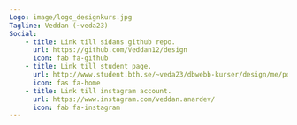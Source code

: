 ```yaml
---
Logo: image/logo_designkurs.jpg
Tagline: Veddan (~veda23)
Social:
    - title: Link till sidans github repo.
      url: https://github.com/Veddan12/design
      icon: fab fa-github
    - title: Link till student page.
      url: http://www.student.bth.se/~veda23/dbwebb-kurser/design/me/portfolio
      icon: fas fa-home
    - title: Link till instagram account.
      url: https://www.instagram.com/veddan.anardev/
      icon: fab fa-instagram
---
```

